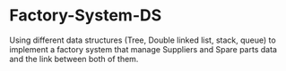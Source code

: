 # Factory-System-DS
Using different data structures (Tree, Double linked list, stack, queue) to implement a factory system that manage Suppliers and Spare parts data and the link between both of them.
